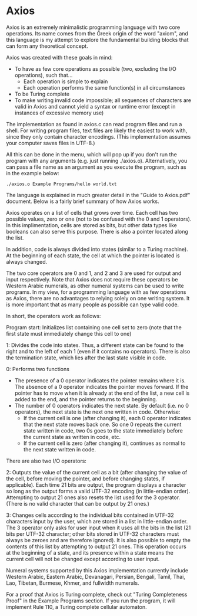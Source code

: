 # Axios
Axios is an extremely minimalistic programming language with two core operations. Its name comes from the Greek origin of the word "axiom", and this language is my attempt to explore the fundamental building blocks that can form any theoretical concept.

Axios was created with these goals in mind:
 * To have as few core operations as possible (two, excluding the I/O operations), such that...
   * Each operation is simple to explain
   * Each operation performs the same function(s) in all circumstances
 * To be Turing complete
 * To make writing invalid code impossible; all sequences of characters are valid in Axios and cannot yield a syntax or runtime error (except in instances of excessive memory use)

The implementation as found in axios.c can read program files and run a shell. For writing program files, text files are likely the easiest to work with, since they only contain character encodings. (This implementation assumes your computer saves files in UTF-8.)

All this can be done in the menu, which will pop up if you don't run the program with any arguments (e.g. just running ./axios.o).
Alternatively, you can pass a file name as an argument as you execute the program, such as in the example below:

    ./axios.o Example Programs/hello world.txt

The language is explained in much greater detail in the "Guide to Axios.pdf" document. Below is a fairly brief summary of how Axios works.

Axios operates on a list of cells that grows over time. Each cell has two possible values, zero or one (not to be confused with the 0 and 1 operators). In this implimentation, cells are stored as bits, but other data types like booleans can also serve this purpose. There is also a pointer located along the list.

In addition, code is always divided into states (similar to a Turing machine). At the beginning of each state, the cell at which the pointer is located is always changed.

The two core operators are 0 and 1, and 2 and 3 are used for output and input respectively. Note that Axios does not require these operators be Western Arabic numerals, as other numeral systems can be used to write programs. In my view, for a programming language with as few operations as Axios, there are no advantages to relying solely on one writing system. It is more important that as many people as possible can type valid code.

In short, the operators work as follows:

Program start: Initializes list containing one cell set to zero (note that the first state must immediately change this cell to one)

1: Divides the code into states. Thus, a different state can be found to the right and to the left of each 1 (even if it contains no operators). There is also the termination state, which lies after the last state visible in code. 

0: Performs two functions
* The presence of a 0 operator indicates the pointer remains where it is. The absence of a 0 operator indicates the pointer moves forward. If the pointer has to move when it is already at the end of the list, a new cell is added to the end, and the pointer returns to the beginning.
* The number of 0 operators indicates the next state. By default (i.e. no 0 operators), the next state is the next one written in code. Otherwise:
  * If the current cell is one (after changing it), each 0 operator indicates that the next state moves back one. So one 0 repeats the current state written in code, two 0s goes to the state immediately before the current state as written in code, etc. 
  * If the current cell is zero (after changing it), continues as normal to the next state written in code.

There are also two I/O operators:

2: Outputs the value of the current cell as a bit (after changing the value of the cell, before moving the pointer, and before changing states, if applicable). Each time 21 bits are output, the program displays a character so long as the output forms a valid UTF-32 encoding (in little-endian order). Attempting to output 21 ones also resets the list used for the 3 operator. (There is no valid character that can be output by 21 ones.)

3: Changes cells according to the individual bits contained in UTF-32 characters input by the user, which are stored in a list in little-endian order. The 3 operator only asks for user input when it uses all the bits in the list (21 bits per UTF-32 character; other bits stored in UTF-32 characters must always be zeroes and are therefore ignored). It is also possible to empty the contents of this list by attempting to output 21 ones. This operation occurs at the beginning of a state, and its presence within a state means the current cell will not be changed except according to user input.

Numeral systems supported by this Axios implementation currently include Western Arabic, Eastern Arabic, Devanagari, Persian, Bengali, Tamil, Thai, Lao, Tibetan, Burmese, Khmer, and fullwidth numerals.

For a proof that Axios is Turing complete, check out "Turing Completeness Proof" in the Example Programs section. If you run the program, it will implement Rule 110, a Turing complete cellular automaton.
